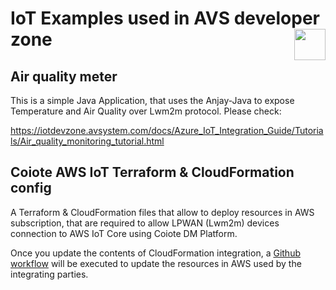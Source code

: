 # IoT Examples used in AVS developer zone [<img align="right" height="50px" src="https://avsystem.github.io/Anjay-doc/_images/avsystem_logo.png">](http://www.avsystem.com/)

## Air quality meter
This is a simple Java Application, that uses the Anjay-Java to expose Temperature and Air Quality over 
Lwm2m protocol. 
Please check:

https://iotdevzone.avsystem.com/docs/Azure_IoT_Integration_Guide/Tutorials/Air_quality_monitoring_tutorial.html 

## Coiote AWS IoT Terraform & CloudFormation config
A Terraform & CloudFormation files that allow to deploy resources in AWS subscription, that are required to allow LPWAN (Lwm2m) devices connection to AWS IoT Core using Coiote DM Platform. 


Once you update the contents of CloudFormation integration, a [Github workflow](https://github.com/AVSystem/iot-examples/blob/main/.github/workflows/update-aws-lambdas.yml) will be executed to update the resources in AWS used by the integrating parties.
